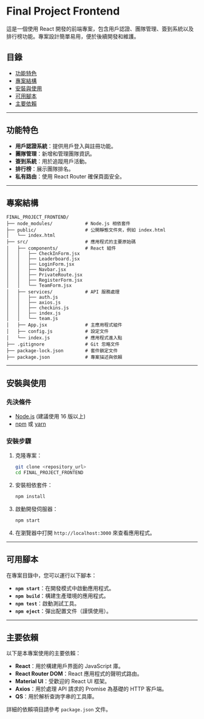 # Final Project Frontend

這是一個使用 React 開發的前端專案，包含用戶認證、團隊管理、簽到系統以及排行榜功能。專案設計簡單易用，便於後續開發和維護。

## 目錄

- [功能特色](#功能特色)
- [專案結構](#專案結構)
- [安裝與使用](#安裝與使用)
- [可用腳本](#可用腳本)
- [主要依賴](#主要依賴)

---

## 功能特色

- **用戶認證系統**：提供用戶登入與註冊功能。
- **團隊管理**：新增和管理團隊資訊。
- **簽到系統**：用於追蹤用戶活動。
- **排行榜**：展示團隊排名。
- **私有路由**：使用 React Router 確保頁面安全。

---

## 專案結構

```
FINAL_PROJECT_FRONTEND/
├── node_modules/            # Node.js 相依套件
├── public/                  # 公開靜態文件夾，例如 index.html
│   └── index.html
├── src/                     # 應用程式的主要原始碼
│   ├── components/          # React 組件
│   │   ├── CheckInForm.jsx
│   │   ├── Leaderboard.jsx
│   │   ├── LoginForm.jsx
│   │   ├── Navbar.jsx
│   │   ├── PrivateRoute.jsx
│   │   ├── RegisterForm.jsx
│   │   └── TeamForm.jsx
│   ├── services/            # API 服務處理
│   │   ├── auth.js
│   │   ├── axios.js
│   │   ├── checkins.js
│   │   ├── index.js
│   │   └── team.js
│   ├── App.jsx              # 主應用程式組件
│   ├── config.js            # 設定文件
│   └── index.js             # 應用程式進入點
├── .gitignore               # Git 忽略文件
├── package-lock.json        # 套件鎖定文件
├── package.json             # 專案描述與依賴
```

---

## 安裝與使用

### 先決條件

- [Node.js](https://nodejs.org/) (建議使用 16 版以上)
- [npm](https://www.npmjs.com/) 或 [yarn](https://yarnpkg.com/)

### 安裝步驟

1. 克隆專案：
   ```bash
   git clone <repository_url>
   cd FINAL_PROJECT_FRONTEND
   ```

2. 安裝相依套件：
   ```bash
   npm install
   ```

3. 啟動開發伺服器：
   ```bash
   npm start
   ```

4. 在瀏覽器中打開 `http://localhost:3000` 來查看應用程式。

---

## 可用腳本

在專案目錄中，您可以運行以下腳本：

- **`npm start`**：在開發模式中啟動應用程式。
- **`npm build`**：構建生產環境的應用程式。
- **`npm test`**：啟動測試工具。
- **`npm eject`**：彈出配置文件（謹慎使用）。

---

## 主要依賴

以下是本專案使用的主要依賴：

- **React**：用於構建用戶界面的 JavaScript 庫。
- **React Router DOM**：React 應用程式的聲明式路由。
- **Material UI**：受歡迎的 React UI 框架。
- **Axios**：用於處理 API 請求的 Promise 為基礎的 HTTP 客戶端。
- **QS**：用於解析查詢字串的工具庫。

詳細的依賴項目請參考 `package.json` 文件。

